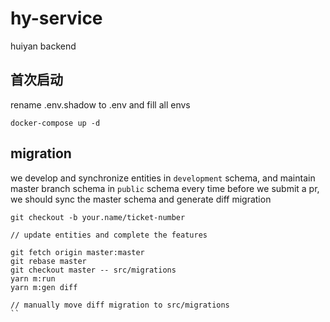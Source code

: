 # hy-service

huiyan backend

## 首次启动

rename .env.shadow to .env and fill all envs

```
docker-compose up -d
```
## migration

we develop and synchronize entities in `development` schema, and maintain master branch schema in `public` schema
every time before we submit a pr, we should sync the master schema and generate diff migration

```
git checkout -b your.name/ticket-number

// update entities and complete the features

git fetch origin master:master
git rebase master
git checkout master -- src/migrations
yarn m:run
yarn m:gen diff

// manually move diff migration to src/migrations
``